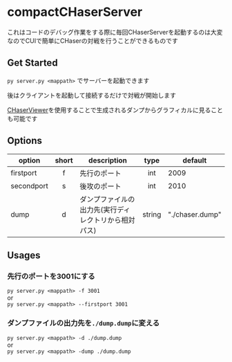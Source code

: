 # compactCHaserServer

これはコードのデバッグ作業をする際に毎回CHaserServerを起動するのは大変なのでCUIで簡単にCHaserの対戦を行うことができるものです

## Get Started
```py server.py <mappath>```
でサーバーを起動できます

後はクライアントを起動して接続するだけで対戦が開始します

[CHaserViewer](https://github.com/yugu0202/CHaserViewer)を使用することで生成されるダンプからグラフィカルに見ることも可能です

## Options
| option | short | description | type | default |
| --- | :---: | --- | :---: | --- |
| firstport | f | 先行のポート | int | 2009 |
| secondport | s | 後攻のポート | int | 2010 |
| dump | d | ダンプファイルの出力先(実行ディレクトリから相対パス) | string | "./chaser.dump" |

## Usages
### 先行のポートを3001にする
```py server.py <mappath> -f 3001```  
or  
```py server.py <mappath> --firstport 3001```

### ダンプファイルの出力先を```./dump.dump```に変える
```py server.py <mappath> -d ./dump.dump```  
or  
```py server.py <mappath> -dump ./dump.dump```
